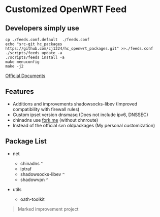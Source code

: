 Customized OpenWRT Feed
=======================

Developers simply use
---------------------

```shell
cp ./feeds.conf.default  ./feeds.conf
echo "src-git hc_packages https://github.com/cj1324/hc_openwrt_packages.git" >>./feeds.conf
./scripts/feeds update -a
./scripts/feeds install -a
make menuconfig
make -j2
```

[Official Documents](http://wiki.openwrt.org/doc/devel/feeds "Official Documents")

Features
--------

+ Additions and improvements shadowsocks-libev (Improved compatibility with firewall rules)
+ Custom ipset version dnsmasq (Does not include ipv6, DNSSEC)
+ chinadns use [fork me](https://github.com/cj1324/ChinaDNS-OpenWRT "Github") (without chnroute)
+ Instead of the official svn oldpackages (My personal customization)

Package List
------------

+ net

  + chinadns `^`
  + iptraf
  + shadowsocks-libev `^`
  + shadowvpn `^`

+ utils

  + oath-toolkit

> Marked improvement project
